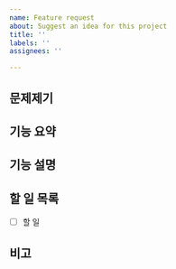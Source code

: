 ```yaml
---
name: Feature request
about: Suggest an idea for this project
title: ''
labels: ''
assignees: ''

---
```


## 문제제기

## 기능 요약

## 기능 설명

## 할 일 목록

- [ ] 할 일

## 비고
